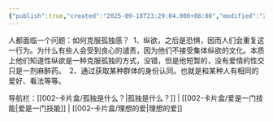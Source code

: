 ```yaml
---
{"publish":true,"created":"2025-09-18T23:29:04.000+08:00","modified":"2025-09-19T08:07:29.194+08:00","cssclasses":""}
---
```


人都面临一个问题：如何克服孤独感？ 
1、纵欲，之后是恐惧，因而人们会重复这一行为。为什么有些人会受到良心的谴责，因为他们不接受集体纵欲的文化。本质上他们知道性纵欲是一种克服孤独的方式，没错，但是他短暂的，没有爱情的性交只是一剂麻醉药。 
2、通过获取某种群体的身份认同。也就是和某种人有相同的爱好、看法等等。

导航栏：[[002-卡片盒/孤独是什么？\|孤独是什么？]] | [[002-卡片盒/爱是一门技能\|爱是一门技能]] | [[002-卡片盒/理想的爱\|理想的爱]]